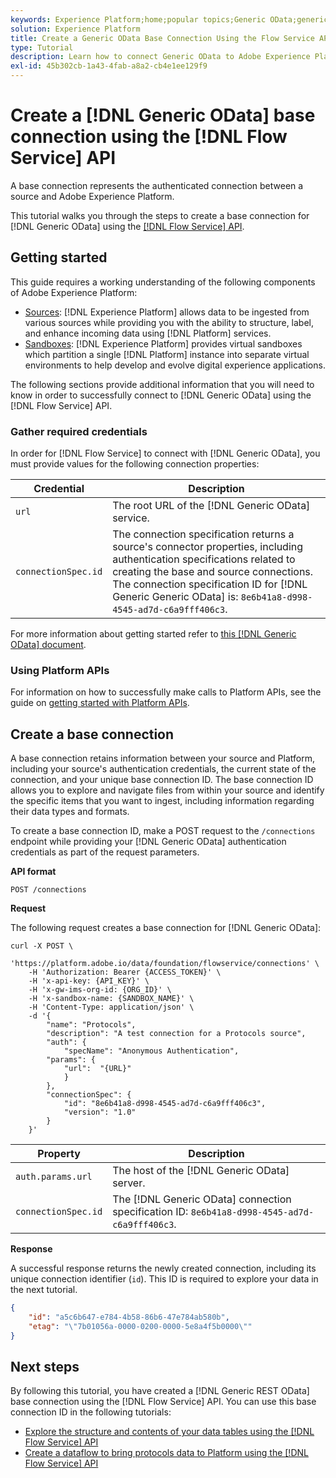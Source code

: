 ```yaml
---
keywords: Experience Platform;home;popular topics;Generic OData;generic odata
solution: Experience Platform
title: Create a Generic OData Base Connection Using the Flow Service API
type: Tutorial
description: Learn how to connect Generic OData to Adobe Experience Platform using the Flow Service API.
exl-id: 45b302cb-1a43-4fab-a8a2-cb4e1ee129f9
---
```

# Create a [!DNL Generic OData] base connection using the [!DNL Flow Service] API

A base connection represents the authenticated connection between a source and Adobe Experience Platform.

This tutorial walks you through the steps to create a base connection for [!DNL Generic OData] using the [[!DNL Flow Service] API](https://www.adobe.io/experience-platform-apis/references/flow-service/).

## Getting started

This guide requires a working understanding of the following components of Adobe Experience Platform:

* [Sources](../../../../home.md): [!DNL Experience Platform] allows data to be ingested from various sources while providing you with the ability to structure, label, and enhance incoming data using [!DNL Platform] services.
* [Sandboxes](../../../../../sandboxes/home.md): [!DNL Experience Platform] provides virtual sandboxes which partition a single [!DNL Platform] instance into separate virtual environments to help develop and evolve digital experience applications.

The following sections provide additional information that you will need to know in order to successfully connect to [!DNL Generic OData] using the [!DNL Flow Service] API.

### Gather required credentials

In order for [!DNL Flow Service] to connect with [!DNL Generic OData], you must provide values for the following connection properties:

| Credential | Description |
| ---------- | ----------- |
| `url` | The root URL of the [!DNL Generic OData] service. |
| `connectionSpec.id` | The connection specification returns a source's connector properties, including authentication specifications related to creating the base and source connections. The connection specification ID for [!DNL Generic Generic OData] is: `8e6b41a8-d998-4545-ad7d-c6a9fff406c3`. |

For more information about getting started refer to [this [!DNL Generic OData] document](https://www.odata.org/getting-started/basic-tutorial/).

### Using Platform APIs

For information on how to successfully make calls to Platform APIs, see the guide on [getting started with Platform APIs](../../../../../landing/api-guide.md).

## Create a base connection

A base connection retains information between your source and Platform, including your source's authentication credentials, the current state of the connection, and your unique base connection ID. The base connection ID allows you to explore and navigate files from within your source and identify the specific items that you want to ingest, including information regarding their data types and formats.

To create a base connection ID, make a POST request to the `/connections` endpoint while providing your [!DNL Generic OData] authentication credentials as part of the request parameters.

**API format**

```http
POST /connections
```

**Request**

The following request creates a base connection for [!DNL Generic OData]:

```shell
curl -X POST \
    'https://platform.adobe.io/data/foundation/flowservice/connections' \
    -H 'Authorization: Bearer {ACCESS_TOKEN}' \
    -H 'x-api-key: {API_KEY}' \
    -H 'x-gw-ims-org-id: {ORG_ID}' \
    -H 'x-sandbox-name: {SANDBOX_NAME}' \
    -H 'Content-Type: application/json' \
    -d '{
        "name": "Protocols",
        "description": "A test connection for a Protocols source",
        "auth": {
            "specName": "Anonymous Authentication",
        "params": {
            "url":  "{URL}"
            }
        },
        "connectionSpec": {
            "id": "8e6b41a8-d998-4545-ad7d-c6a9fff406c3",
            "version": "1.0"
        }
    }'
```

| Property | Description |
| --------- | ----------- |
| `auth.params.url` | The host of the [!DNL Generic OData] server. |
| `connectionSpec.id` | The [!DNL Generic OData] connection specification ID: `8e6b41a8-d998-4545-ad7d-c6a9fff406c3`. |

**Response**

A successful response returns the newly created connection, including its unique connection identifier (`id`). This ID is required to explore your data in the next tutorial.

```json
{
    "id": "a5c6b647-e784-4b58-86b6-47e784ab580b",
    "etag": "\"7b01056a-0000-0200-0000-5e8a4f5b0000\""
}
```

## Next steps

By following this tutorial, you have created a [!DNL Generic REST OData] base connection using the [!DNL Flow Service] API. You can use this base connection ID in the following tutorials:

* [Explore the structure and contents of your data tables using the [!DNL Flow Service] API](../../explore/tabular.md)
* [Create a dataflow to bring protocols data to Platform using the [!DNL Flow Service] API](../../collect/protocols.md)
